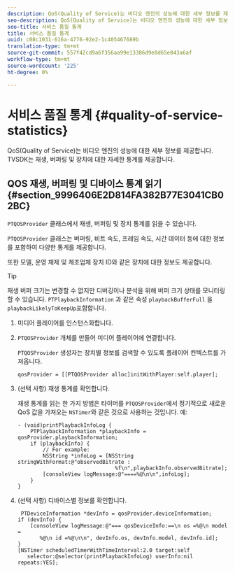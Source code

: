 ```yaml
---
description: QoS(Quality of Service)는 비디오 엔진의 성능에 대한 세부 정보를 제공합니다. TVSDK는 재생, 버퍼링 및 장치에 대한 자세한 통계를 제공합니다.
seo-description: QoS(Quality of Service)는 비디오 엔진의 성능에 대한 세부 정보를 제공합니다. TVSDK는 재생, 버퍼링 및 장치에 대한 자세한 통계를 제공합니다.
seo-title: 서비스 품질 통계
title: 서비스 품질 통계
uuid: c08c1031-616a-4776-92e2-1c405467689b
translation-type: tm+mt
source-git-commit: 557f42cd9a6f356aa99e13386d9e8d65e043a6af
workflow-type: tm+mt
source-wordcount: '225'
ht-degree: 0%

---
```



# 서비스 품질 통계 {#quality-of-service-statistics}

QoS(Quality of Service)는 비디오 엔진의 성능에 대한 세부 정보를 제공합니다. TVSDK는 재생, 버퍼링 및 장치에 대한 자세한 통계를 제공합니다.

## QOS 재생, 버퍼링 및 디바이스 통계 읽기 {#section_9996406E2D814FA382B77E3041CB02BC}

`PTQOSProvider` 클래스에서 재생, 버퍼링 및 장치 통계를 읽을 수 있습니다.

`PTQOSProvider` 클래스는 버퍼링, 비트 속도, 프레임 속도, 시간 데이터 등에 대한 정보를 포함하여 다양한 통계를 제공합니다.

또한 모델, 운영 체제 및 제조업체 장치 ID와 같은 장치에 대한 정보도 제공합니다.

>[!TIP]
>
>재생 버퍼 크기는 변경할 수 없지만 디버깅이나 분석을 위해 버퍼 크기 상태를 모니터링할 수 있습니다. `PTPlaybackInformation` 과 같은 속성 `playbackBufferFull` 을  `playbackLikelyToKeepUp`포함합니다.

1. 미디어 플레이어를 인스턴스화합니다.
1. `PTQOSProvider` 개체를 만들어 미디어 플레이어에 연결합니다.

   `PTQOSProvider` 생성자는 장치별 정보를 검색할 수 있도록 플레이어 컨텍스트를 가져옵니다.

   ```
   qosProvider = [[PTQOSProvider alloc]initWithPlayer:self.player]; 
   ```

1. (선택 사항) 재생 통계를 확인합니다.

   재생 통계를 읽는 한 가지 방법은 타이머를 `PTQOSProvider`에서 정기적으로 새로운 QoS 값을 가져오는 `NSTimer`와 같은 것으로 사용하는 것입니다. 예:

   ```
   - (void)printPlaybackInfoLog { 
       PTPlaybackInformation *playbackInfo = qosProvider.playbackInformation;  
       if (playbackInfo) { 
           // For example: 
           NSString *infoLog = [NSString stringWithFormat:@"observedBitrate :  
                                  %f\n",playbackInfo.observedBitrate]; 
           [consoleView logMessage:@"====%@\n\n",infoLog]; 
       } 
   }
   ```

1. (선택 사항) 디바이스별 정보를 확인합니다.

   ```
    PTDeviceInformation *devInfo = qosProvider.deviceInformation; 
   if (devInfo) { 
       [consoleView logMessage:@"=== qosDeviceInfo:==\n os =%@\n model =  
          %@\n id =%@\n\n", devInfo.os, devInfo.model, devInfo.id]; 
   } 
   [NSTimer scheduledTimerWithTimeInterval:2.0 target:self  
      selector:@selector(printPlaybackInfoLog) userInfo:nil repeats:YES];
   ```
